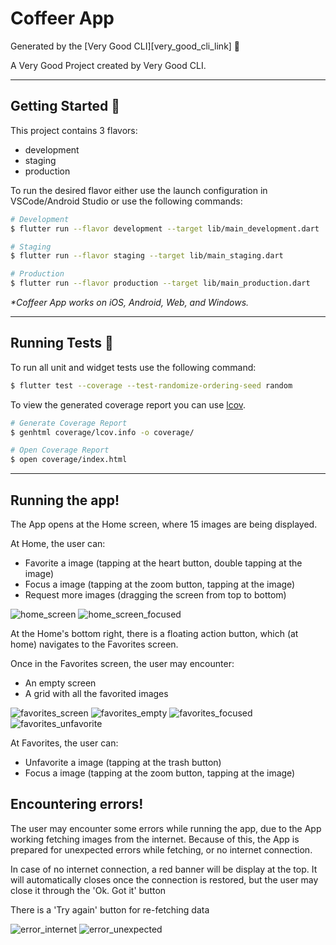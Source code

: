 # Coffeer App

Generated by the [Very Good CLI][very_good_cli_link] 🤖

A Very Good Project created by Very Good CLI.

---

## Getting Started 🚀

This project contains 3 flavors:

- development
- staging
- production

To run the desired flavor either use the launch configuration in VSCode/Android Studio or use the following commands:

```sh
# Development
$ flutter run --flavor development --target lib/main_development.dart

# Staging
$ flutter run --flavor staging --target lib/main_staging.dart

# Production
$ flutter run --flavor production --target lib/main_production.dart
```

_\*Coffeer App works on iOS, Android, Web, and Windows._

---

## Running Tests 🧪

To run all unit and widget tests use the following command:

```sh
$ flutter test --coverage --test-randomize-ordering-seed random
```

To view the generated coverage report you can use [lcov](https://github.com/linux-test-project/lcov).

```sh
# Generate Coverage Report
$ genhtml coverage/lcov.info -o coverage/

# Open Coverage Report
$ open coverage/index.html
```

---

## Running the app!

The App opens at the Home screen, where 15 images are being displayed.

At Home, the user can:

- Favorite a image (tapping at the heart button, double tapping at the image)
- Focus a image (tapping at the zoom button, tapping at the image)
- Request more images (dragging the screen from top to bottom)

![home_screen](https://github.com/opaulovieira/coffeer_app/blob/master/screenshots/home.png) ![home_screen_focused](https://github.com/opaulovieira/coffeer_app/blob/master/screenshots/home_focused.png)

At the Home's bottom right, there is a floating action button, which (at home) navigates 
to the Favorites screen.

Once in the Favorites screen, the user may encounter:

- An empty screen
- A grid with all the favorited images

![favorites_screen](https://github.com/opaulovieira/coffeer_app/blob/master/screenshots/favorites.png) ![favorites_empty](https://github.com/opaulovieira/coffeer_app/blob/master/screenshots/favorites_empty.png) ![favorites_focused](https://github.com/opaulovieira/coffeer_app/blob/master/screenshots/favorites_focused.png) ![favorites_unfavorite](https://github.com/opaulovieira/coffeer_app/blob/master/screenshots/favorites_unfavorite.png) 

At Favorites, the user can:

- Unfavorite a image (tapping at the trash button)
- Focus a image (tapping at the zoom button, tapping at the image)

## Encountering errors!

The user may encounter some errors while running the app, due to the App working fetching images 
from the internet. Because of this, the App is prepared for unexpected errors while fetching, or
no internet connection.

In case of no internet connection, a red banner will be display at the top. It will automatically 
closes once the connection is restored, but the user may close it through the 'Ok. Got it' button

There is a 'Try again' button for re-fetching data

![error_internet](https://github.com/opaulovieira/coffeer_app/blob/master/screenshots/error_internet.png) ![error_unexpected](https://github.com/opaulovieira/coffeer_app/blob/master/screenshots/error_unexpected.png)
